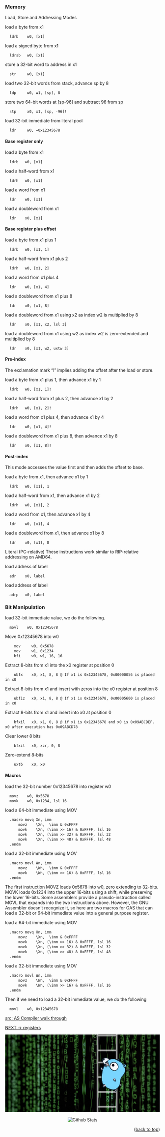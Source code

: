
### Memory

Load, Store and Addressing Modes

load a byte from x1
```arm
  ldrb    w0, [x1]
```
load a signed byte from x1
```arm
  ldrsb   w0, [x1]
```
store a 32-bit word to address in x1
```arm
  str     w0, [x1]
```
load two 32-bit words from stack, advance sp by 8
```arm
  ldp     w0, w1, [sp], 8
```
store two 64-bit words at [sp-96] and subtract 96 from sp
```arm
  stp     x0, x1, [sp, -96]!
```
load 32-bit immediate from literal pool
```arm
  ldr     w0, =0x12345678
```
#### Base register only

load a byte from x1
```arm
  ldrb   w0, [x1]
```
load a half-word from x1
```arm
  ldrh   w0, [x1]
```
load a word from x1
```arm
  ldr    w0, [x1]
```
load a doubleword from x1
```arm
  ldr    x0, [x1]
```
#### Base register plus offset
load a byte from x1 plus 1
```arm
  ldrb   w0, [x1, 1]
```
load a half-word from x1 plus 2
```arm
  ldrh   w0, [x1, 2]
```
load a word from x1 plus 4
```arm
  ldr    w0, [x1, 4]
```
load a doubleword from x1 plus 8
```arm
  ldr    x0, [x1, 8]
```
load a doubleword from x1 using x2 as index
w2 is multiplied by 8
```arm
  ldr    x0, [x1, x2, lsl 3]
```
load a doubleword from x1 using w2 as index
w2 is zero-extended and multiplied by 8
```arm
  ldr    x0, [x1, w2, uxtw 3]
```
#### Pre-index
The exclamation mark “!” implies adding the offset after the load or store.

load a byte from x1 plus 1, then advance x1 by 1
```arm
  ldrb   w0, [x1, 1]!
```
load a half-word from x1 plus 2, then advance x1 by 2
```arm
  ldrh   w0, [x1, 2]!
```
load a word from x1 plus 4, then advance x1 by 4
```arm
  ldr    w0, [x1, 4]!
```
load a doubleword from x1 plus 8, then advance x1 by 8
```arm
  ldr    x0, [x1, 8]!
```
#### Post-index
This mode accesses the value first and then adds the offset to base.

load a byte from x1, then advance x1 by 1
```arm
  ldrb   w0, [x1], 1
```
load a half-word from x1, then advance x1 by 2
```arm
  ldrh   w0, [x1], 2
```
load a word from x1, then advance x1 by 4
```arm
  ldr    w0, [x1], 4
```
load a doubleword from x1, then advance x1 by 8
```arm
  ldr    x0, [x1], 8
```
Literal (PC-relative)
These instructions work similar to RIP-relative addressing on AMD64.

load address of label
```arm
  adr    x0, label
```
load address of label
```arm
  adrp   x0, label
```

### Bit Manipulation

load 32-bit immediate value, we do the following.
```arm
  movl    w0, 0x12345678
```
Move 0x12345678 into w0
```arm
    mov     w0, 0x5678
    mov     w1, 0x1234
    bfi     w0, w1, 16, 16
```
Extract 8-bits from x1 into the x0 register at position 0
```arm
    ubfx    x0, x1, 8, 8 @ If x1 is 0x12345678, 0x00000056 is placed in x0
```
Extract 8-bits from x1 and insert with zeros into the x0 register at position 8
```arm
    ubfiz   x0, x1, 8, 8 @ If x1 is 0x12345678, 0x00005600 is placed in x0
```
Extract 8-bits from x1 and insert into x0 at position 0
```arm
    bfxil   x0, x1, 0, 8 @ if x1 is 0x12345678 and x0 is 0x09ABCDEF. x0 after execution has 0x09ABCD78
```
Clear lower 8 bits
```arm
    bfxil   x0, xzr, 0, 8
```
Zero-extend 8-bits
```arm
    uxtb    x0, x0
```
#### Macros

load the 32-bit number 0x12345678 into register w0
```arm
  movz    w0, 0x5678
  movk    w0, 0x1234, lsl 16
```

load a 64-bit immediate using MOV
```arm
  .macro movq Xn, imm
      movz    \Xn,  \imm & 0xFFFF
      movk    \Xn, (\imm >> 16) & 0xFFFF, lsl 16
      movk    \Xn, (\imm >> 32) & 0xFFFF, lsl 32
      movk    \Xn, (\imm >> 48) & 0xFFFF, lsl 48
  .endm
```

load a 32-bit immediate using MOV
```arm
  .macro movl Wn, imm
      movz    \Wn,  \imm & 0xFFFF
      movk    \Wn, (\imm >> 16) & 0xFFFF, lsl 16
  .endm
```

The first instruction MOVZ loads 0x5678 into w0, zero extending to 32-bits. MOVK loads 0x1234 into the upper 16-bits using a shift, while preserving the lower 16-bits. Some assemblers provide a pseudo-instruction called MOVL that expands into the two instructions above. However, the GNU Assembler doesn’t recognize it, so here are two macros for GAS that can load a 32-bit or 64-bit immediate value into a general purpose register.

load a 64-bit immediate using MOV
```arm
  .macro movq Xn, imm
      movz    \Xn,  \imm & 0xFFFF
      movk    \Xn, (\imm >> 16) & 0xFFFF, lsl 16
      movk    \Xn, (\imm >> 32) & 0xFFFF, lsl 32
      movk    \Xn, (\imm >> 48) & 0xFFFF, lsl 48
  .endm
```

load a 32-bit immediate using MOV
```arm
  .macro movl Wn, imm
      movz    \Wn,  \imm & 0xFFFF
      movk    \Wn, (\imm >> 16) & 0xFFFF, lsl 16
  .endm
```
Then if we need to load a 32-bit immediate value, we do the following
```arm
  movl    w0, 0x12345678
```
[src: AS Compiler walk through](https://modexp.wordpress.com/2018/10/30/arm64-assembly/)

[NEXT -> registers](register.md)

<div align="center">
  <img src="../img/argo-mascot.jpg" alt="Logo">
</div>
<p align="center">
    <img src="https://raw.githubusercontent.com/bornmay/bornmay/Update/svg/Bottom.svg" alt="Github Stats" />
</p>
<p align="right">(<a href="#top">back to top</a>)</p>
